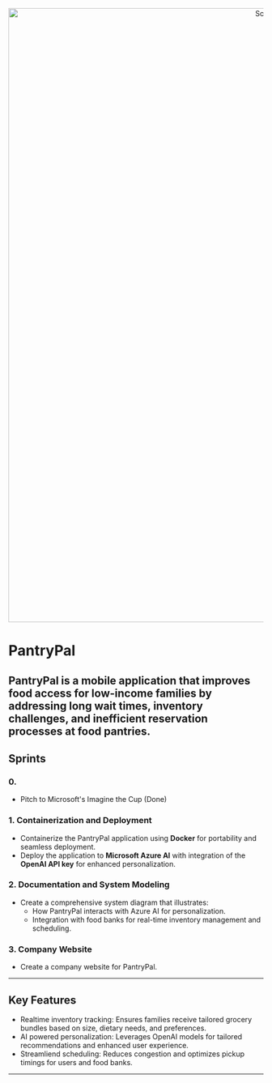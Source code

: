 <p align="center">
  <img width="1213" alt="Screenshot 2025-01-22 at 4 22 09 PM" src="https://github.com/user-attachments/assets/eb2dda77-9f0d-4579-98af-1b8a5dd43ce1" alt="PantryPal README Splash Image" />
</p>


# PantryPal

**PantryPal** is a mobile application that improves food access for low-income families by addressing long wait times, inventory challenges, and inefficient reservation processes at food pantries.
---

## Sprints
### 0.
- Pitch to Microsoft's Imagine the Cup (Done)
### 1. Containerization and Deployment
- Containerize the PantryPal application using **Docker** for portability and seamless deployment.
- Deploy the application to **Microsoft Azure AI** with integration of the **OpenAI API key** for enhanced personalization.

### 2. Documentation and System Modeling
- Create a comprehensive system diagram that illustrates:
  - How PantryPal interacts with Azure AI for personalization.
  - Integration with food banks for real-time inventory management and scheduling.
 
### 3. Company Website
- Create a company website for PantryPal.

---

## Key Features
- Realtime inventory tracking: Ensures families receive tailored grocery bundles based on size, dietary needs, and preferences.
- AI powered personalization: Leverages OpenAI models for tailored recommendations and enhanced user experience.
- Streamliend scheduling: Reduces congestion and optimizes pickup timings for users and food banks.

---
